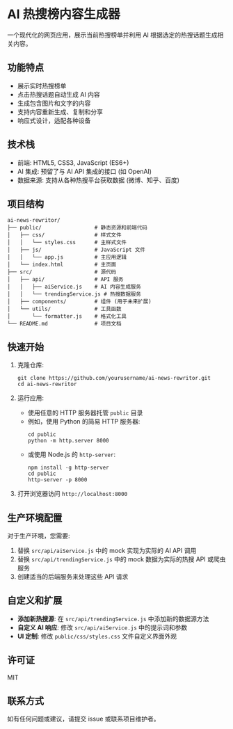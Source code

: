 # AI 热搜榜内容生成器

一个现代化的网页应用，展示当前热搜榜单并利用 AI 根据选定的热搜话题生成相关内容。

## 功能特点

- 展示实时热搜榜单
- 点击热搜话题自动生成 AI 内容
- 生成包含图片和文字的内容
- 支持内容重新生成、复制和分享
- 响应式设计，适配各种设备

## 技术栈

- 前端: HTML5, CSS3, JavaScript (ES6+)
- AI 集成: 预留了与 AI API 集成的接口 (如 OpenAI)
- 数据来源: 支持从各种热搜平台获取数据 (微博、知乎、百度)

## 项目结构

```
ai-news-rewritor/
├── public/                 # 静态资源和前端代码
│   ├── css/                # 样式文件
│   │   └── styles.css      # 主样式文件
│   ├── js/                 # JavaScript 文件
│   │   └── app.js          # 主应用逻辑
│   └── index.html          # 主页面
├── src/                    # 源代码
│   ├── api/                # API 服务
│   │   ├── aiService.js    # AI 内容生成服务
│   │   └── trendingService.js # 热搜数据服务
│   ├── components/         # 组件 (用于未来扩展)
│   └── utils/              # 工具函数
│       └── formatter.js    # 格式化工具
└── README.md               # 项目文档
```

## 快速开始

1. 克隆仓库:
   ```
   git clone https://github.com/yourusername/ai-news-rewritor.git
   cd ai-news-rewritor
   ```

2. 运行应用:
   - 使用任意的 HTTP 服务器托管 `public` 目录
   - 例如，使用 Python 的简易 HTTP 服务器:
     ```
     cd public
     python -m http.server 8000
     ```
   - 或使用 Node.js 的 `http-server`:
     ```
     npm install -g http-server
     cd public
     http-server -p 8000
     ```

3. 打开浏览器访问 `http://localhost:8000`

## 生产环境配置

对于生产环境，您需要:

1. 替换 `src/api/aiService.js` 中的 mock 实现为实际的 AI API 调用
2. 替换 `src/api/trendingService.js` 中的 mock 数据为实际的热搜 API 或爬虫服务
3. 创建适当的后端服务来处理这些 API 请求

## 自定义和扩展

- **添加新热搜源**: 在 `src/api/trendingService.js` 中添加新的数据源方法
- **自定义 AI 响应**: 修改 `src/api/aiService.js` 中的提示词和参数
- **UI 定制**: 修改 `public/css/styles.css` 文件自定义界面外观

## 许可证

MIT

## 联系方式

如有任何问题或建议，请提交 issue 或联系项目维护者。 